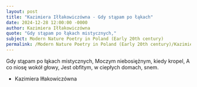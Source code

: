 ```yaml
---
layout: post
title: "Kazimiera Iłłakowiczówna - Gdy stąpam po łąkach"
date: 2024-12-28 12:00:00 -0000
author: Kazimiera Iłłakowiczówna
quote: "Gdy stąpam po łąkach mistycznych,"
subject: Modern Nature Poetry in Poland (Early 20th century)
permalink: /Modern Nature Poetry in Poland (Early 20th century)/Kazimiera Iłłakowiczówna/Kazimiera Iłłakowiczówna - Gdy stąpam po łąkach
---
```


Gdy stąpam po łąkach mistycznych,
Moczym niebosiężnym, kiedy kropel,
A co niosę wokół głowy,
Jest obfitym, w ciepłych domach, snem.

- Kazimiera Iłłakowiczówna
